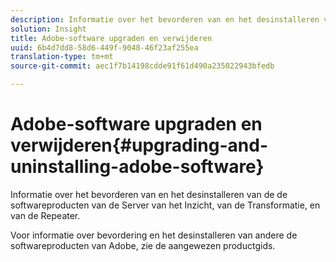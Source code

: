 ```yaml
---
description: Informatie over het bevorderen van en het desinstalleren van de de softwareproducten van de Server van het Inzicht, van de Transformatie, en van de Repeater.
solution: Insight
title: Adobe-software upgraden en verwijderen
uuid: 6b4d7dd8-58d6-449f-9048-46f23af255ea
translation-type: tm+mt
source-git-commit: aec1f7b14198cdde91f61d490a235022943bfedb

---
```



# Adobe-software upgraden en verwijderen{#upgrading-and-uninstalling-adobe-software}

Informatie over het bevorderen van en het desinstalleren van de de softwareproducten van de Server van het Inzicht, van de Transformatie, en van de Repeater.

Voor informatie over bevordering en het desinstalleren van andere de softwareproducten van Adobe, zie de aangewezen productgids.
